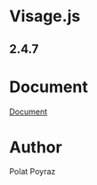 # Visage.js
## 2.4.7

# Document
[Document](https://blissful-hoover-d09a91.netlify.app/)

# Author
Polat Poyraz
